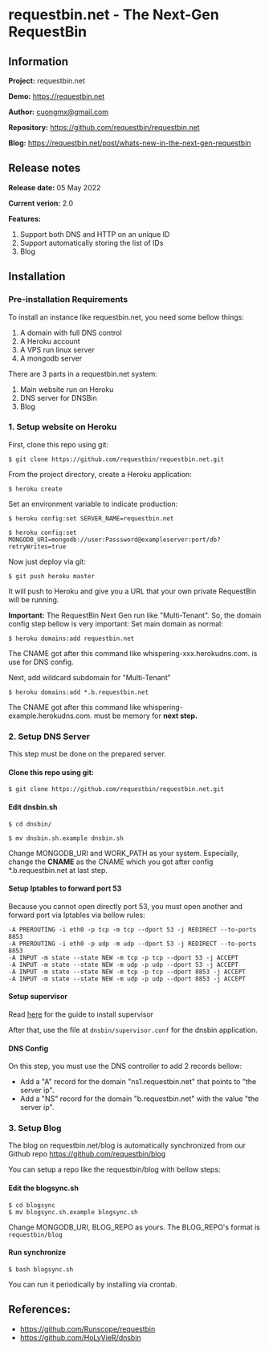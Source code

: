 # requestbin.net - The Next-Gen RequestBin

## Information
**Project:** requestbin.net

**Demo:** https://requestbin.net

**Author:** cuongmx@gmail.com

**Repository:** https://github.com/requestbin/requestbin.net

**Blog:** https://requestbin.net/post/whats-new-in-the-next-gen-requestbin

## Release notes
**Release date:** 05 May 2022

**Current verion:** 2.0

**Features:**
1. Support both DNS and HTTP on an unique ID
2. Support automatically storing the list of IDs
3. Blog

## Installation
### Pre-installation Requirements
To install an instance like requestbin.net, you need some bellow things:
1. A domain with full DNS control
2. A Heroku account
3. A VPS run linux server
4. A mongodb server

There are 3 parts in a requestbin.net system:
1. Main website run on Heroku
2. DNS server for DNSBin
3. Blog

### 1. Setup website on Heroku
First, clone this repo using git:

`$ git clone https://github.com/requestbin/requestbin.net.git`

From the project directory, create a Heroku application:

`$ heroku create`

Set an environment variable to indicate production:

`$ heroku config:set SERVER_NAME=requestbin.net`

`$ heroku config:set MONGODB_URI=mongodb://user:Passsword@exampleserver:port/db?retryWrites=true`

Now just deploy via git:

`$ git push heroku master`

It will push to Heroku and give you a URL that your own private RequestBin will be running.

**Important:** The RequestBin Next Gen run like "Multi-Tenant". So, the domain config step bellow is very important:
Set main domain as normal:

`$ heroku domains:add requestbin.net`

The CNAME got after this command like whispering-xxx.herokudns.com. is use for DNS config.

Next, add wildcard subdomain for "Multi-Tenant"

`$ heroku domains:add *.b.requestbin.net`

The CNAME got after this command like whispering-example.herokudns.com. must be memory for **next step.**

### 2. Setup DNS Server
This step must be done on the prepared server.
#### Clone this repo using git:

`$ git clone https://github.com/requestbin/requestbin.net.git`

#### Edit dnsbin.sh

`$ cd dnsbin/`

`$ mv dnsbin.sh.example dnsbin.sh`

Change MONGODB_URI and WORK_PATH as your system. Especially, change the **CNAME** as the CNAME which you got after config *.b.requestbin.net at last step.

#### Setup Iptables to forward port 53
Because you cannot open directly port 53, you must open another and forward port via Iptables via bellow rules:
```
-A PREROUTING -i eth0 -p tcp -m tcp --dport 53 -j REDIRECT --to-ports 8853
-A PREROUTING -i eth0 -p udp -m udp --dport 53 -j REDIRECT --to-ports 8853
-A INPUT -m state --state NEW -m tcp -p tcp --dport 53 -j ACCEPT
-A INPUT -m state --state NEW -m udp -p udp --dport 53 -j ACCEPT
-A INPUT -m state --state NEW -m tcp -p tcp --dport 8853 -j ACCEPT
-A INPUT -m state --state NEW -m udp -p udp --dport 8853 -j ACCEPT
```

#### Setup supervisor
Read [here](https://www.codingforentrepreneurs.com/blog/hello-linux-setup-gunicorn-and-supervisor/) for the guide to install supervisor

After that, use the file at `dnsbin/supervisor.conf` for the dnsbin application.

#### DNS Config

On this step, you must use the DNS controller to add 2 records bellow:

 - Add a "A" record for the domain "ns1.requestbin.net" that points to "the server ip".
 - Add a "NS" record for the domain "b.requestbin.net" with the value "the server ip".

### 3. Setup Blog

The blog on requestbin.net/blog is automatically synchronized from our Github repo https://github.com/requestbin/blog

You can setup a repo like the requestbin/blog with bellow steps:

#### Edit the blogsync.sh

```
$ cd blogsync
$ mv blogsync.sh.example blogsync.sh
```
Change MONGODB_URI, BLOG_REPO as yours. The BLOG_REPO's format is `requestbin/blog`

#### Run synchronize

`$ bash blogsync.sh`

You can run it periodically by installing via crontab.

## References:
- https://github.com/Runscope/requestbin
- https://github.com/HoLyVieR/dnsbin

